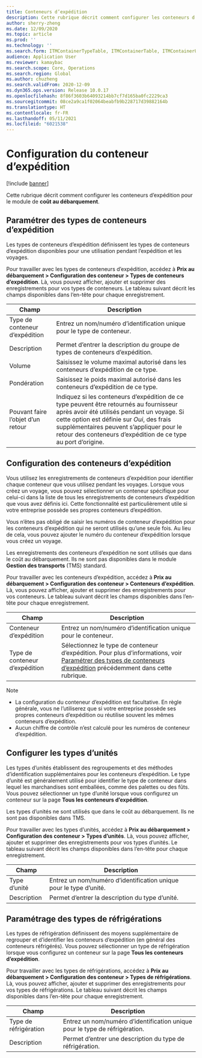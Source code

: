```yaml
---
title: Conteneurs d’expédition
description: Cette rubrique décrit comment configurer les conteneurs d’expédition pour le module de coût au débarquement.
author: sherry-zheng
ms.date: 12/09/2020
ms.topic: article
ms.prod: ''
ms.technology: ''
ms.search.form: ITMContainerTypeTable, ITMContainerTable, ITMContainerUnitTypeTable, ITMRefrigerationTypeTable, ITMContainersListPage, ITMContainers
audience: Application User
ms.reviewer: kamaybac
ms.search.scope: Core, Operations
ms.search.region: Global
ms.author: chuzheng
ms.search.validFrom: 2020-12-09
ms.dyn365.ops.version: Release 10.0.17
ms.openlocfilehash: 8f86f3603b64093214bb7cf7d165ba0fc2229ca3
ms.sourcegitcommit: 08ce2a9ca1f02064beabfb9b228717d39882164b
ms.translationtype: HT
ms.contentlocale: fr-FR
ms.lasthandoff: 05/11/2021
ms.locfileid: "6021538"
---
```

# <a name="shipping-container-setup"></a>Configuration du conteneur d’expédition

[!include [banner](../../includes/banner.md)]

Cette rubrique décrit comment configurer les conteneurs d’expédition pour le module de **coût au débarquement**.

## <a name="set-up-shipping-container-types"></a><a id="shipping-container-types"></a>Paramétrer des types de conteneurs d’expédition

Les types de conteneurs d’expédition définissent les types de conteneurs d’expédition disponibles pour une utilisation pendant l’expédition et les voyages.

Pour travailler avec les types de conteneurs d’expédition, accédez à **Prix au débarquement \> Configuration des conteneur \> Types de conteneurs d’expédition**. Là, vous pouvez afficher, ajouter et supprimer des enregistrements pour vos types de conteneurs. Le tableau suivant décrit les champs disponibles dans l’en-tête pour chaque enregistrement.

| Champ | Description |
|---|---|
| Type de conteneur d’expédition | Entrez un nom/numéro d’identification unique pour le type de conteneur. |
| Description | Permet d’entrer la description du groupe de types de conteneurs d’expédition. |
| Volume | Saisissez le volume maximal autorisé dans les conteneurs d’expédition de ce type. |
| Pondération | Saisissez le poids maximal autorisé dans les conteneurs d’expédition de ce type. |
| Pouvant faire l’objet d’un retour | Indiquez si les conteneurs d’expédition de ce type peuvent être retournés au fournisseur après avoir été utilisés pendant un voyage. Si cette option est définie sur *Oui*, des frais supplémentaires peuvent s’appliquer pour le retour des conteneurs d’expédition de ce type au port d’origine. |

## <a name="set-up-shipping-containers"></a>Configuration des conteneurs d’expédition

Vous utilisez les enregistrements de conteneurs d’expédition pour identifier chaque conteneur que vous utilisez pendant les voyages. Lorsque vous créez un voyage, vous pouvez sélectionner un conteneur spécifique pour celui-ci dans la liste de tous les enregistrements de conteneurs d’expédition que vous avez définis ici. Cette fonctionnalité est particulièrement utile si votre entreprise possède ses propres conteneurs d’expédition.

Vous n’êtes pas obligé de saisir les numéros de conteneur d’expédition pour les conteneurs d’expédition qui ne seront utilisés qu’une seule fois. Au lieu de cela, vous pouvez ajouter le numéro du conteneur d’expédition lorsque vous créez un voyage.

Les enregistrements des conteneurs d’expédition ne sont utilisés que dans le coût au débarquement. Ils ne sont pas disponibles dans le module **Gestion des transports** (TMS) standard.

Pour travailler avec les conteneurs d’expédition, accédez à **Prix au débarquement \> Configuration des conteneur \> Conteneurs d’expédition**. Là, vous pouvez afficher, ajouter et supprimer des enregistrements pour vos conteneurs. Le tableau suivant décrit les champs disponibles dans l’en-tête pour chaque enregistrement.

| Champ | Description |
|---|---|
| Conteneur d’expédition | Entrez un nom/numéro d’identification unique pour le conteneur. |
| Type de conteneur d’expédition | Sélectionnez le type de conteneur d’expédition. Pour plus d’informations, voir [Paramétrer des types de conteneurs d’expédition](#shipping-container-types) précédemment dans cette rubrique. |

> [!NOTE]
> - La configuration du conteneur d’expédition est facultative. En règle générale, vous ne l’utiliserez que si votre entreprise possède ses propres conteneurs d’expédition ou réutilise souvent les mêmes conteneurs d’expédition.
> - Aucun chiffre de contrôle n’est calculé pour les numéros de conteneur d’expédition.

## <a name="set-up-unit-types"></a><a name="unit-types"></a>Configurer les types d’unités

Les types d’unités établissent des regroupements et des méthodes d’identification supplémentaires pour les conteneurs d’expédition. Le type d’unité est généralement utilisé pour identifier le type de conteneur dans lequel les marchandises sont emballées, comme des palettes ou des fûts. Vous pouvez sélectionner un type d’unité lorsque vous configurez un conteneur sur la page **Tous les conteneurs d’expédition**.

Les types d’unités ne sont utilisés que dans le coût au débarquement. Ils ne sont pas disponibles dans TMS.

Pour travailler avec les types d’unités, accédez à **Prix au débarquement \> Configuration des conteneur \> Types d’unités**. Là, vous pouvez afficher, ajouter et supprimer des enregistrements pour vos types d’unités. Le tableau suivant décrit les champs disponibles dans l’en-tête pour chaque enregistrement.

| Champ | Description |
|---|---|
| Type d’unité | Entrez un nom/numéro d’identification unique pour le type d’unité. |
| Description | Permet d’entrer la description du type d’unité. |

## <a name="set-up-refrigeration-types"></a><a name="refrigeration-types"></a>Paramétrage des types de réfrigérations

Les types de réfrigération définissent des moyens supplémentaire de regrouper et d’identifier les conteneurs d’expédition (en général des conteneurs réfrigérés). Vous pouvez sélectionner un type de réfrigération lorsque vous configurez un conteneur sur la page **Tous les conteneurs d’expédition**.

Pour travailler avec les types de réfrigérations, accédez à **Prix au débarquement \> Configuration des conteneur \> Types de réfrigérations**. Là, vous pouvez afficher, ajouter et supprimer des enregistrements pour vos types de réfrigérations. Le tableau suivant décrit les champs disponibles dans l’en-tête pour chaque enregistrement.

| Champ | Description |
|---|---|
| Type de réfrigération | Entrez un nom/numéro d’identification unique pour le type de réfrigération. |
| Description | Permet d’entrer une description du type de réfrigération. |
